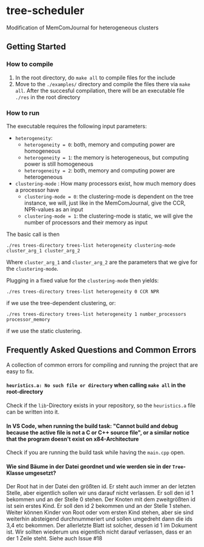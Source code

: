 # tree-scheduler

Modification of MemComJournal for heterogeneous clusters

## Getting Started
### How to compile
1. In the root directory, do `make all` to compile files for the include
3. Move to the `./examples/` directory and compile the files there via `make all`. After the succesful compilation, there will be an executable file `./res` in the root directory

### How to run
The executable requires the following input parameters:

-  `heterogeneity`:
   -  `heterogeneity = 0`: both, memory and computing power are homogeneous
   -  `heterogeneity = 1`: the memory is heterogeneous, but computing power is still homogeneous
   -  `heterogeneity = 2`: both, memory and computing power are heterogeneous
- `clustering-mode` : How many processors exist, how much memory does a processor have
  - `clustering-mode = 0`: the clustering-mode is dependent on the tree instance, we will, just like in the MemComJournal, give the CCR, NPR-values as an input
  - `clustering-mode = 1`: the clustering-mode is static, we will give the number of processors and their memory as input

The basic call is then 
```Shell
./res trees-directory trees-list heterogeneity clustering-mode cluster_arg_1 cluster_arg_2
```
Where `cluster_arg_1` and `cluster_arg_2` are the parameters that we give for the `clustering-mode`.

Plugging in a fixed value for the `clustering-mode` then yields:

```Shell
./res trees-directory trees-list heterogeneity 0 CCR NPR 
```
if we use the tree-dependent clustering, or:
```Shell
./res trees-directory trees-list heterogeneity 1 number_processors processor_memory
```
if we use the static clustering.


## Frequently Asked Questions and Common Errors

A collection of common errors for compiling and running the project that are easy to fix.

#### `heuristics.a: No such file or directory` when calling `make all` in the root-directory

Check if the `lib`-Directory exists in your repository, so the `heuristics.a` file can be written into it.

#### In VS Code, when running the build task: "Cannot build and debug because the active file is not a C or C++ source file", or a similar notice that the program doesn't exist on x84-Architecture

Check if you are running the build task while having the `main.cpp` open.

#### Wie sind Bäume in der Datei geordnet und wie werden sie in der `Tree`-Klasse umgesetzt?
Der Root hat in der Datei den größten id. Er steht auch immer an der letzten Stelle, aber eigentlich sollen wir uns darauf nicht verlassen. Er soll den id 1 bekommen und an der Stelle 0 stehen.
Der Knoten mit dem zweitgrößten id ist sein erstes Kind. Er soll den id 2 bekommen und an der Stelle 1 stehen.
Weiter können Kinder von Root oder vom ersten Kind stehen, aber sie sind weiterhin absteigend durchnummeriert und sollen umgedreht dann die ids 3,4 etc bekommen.
Der allerletzte Blatt ist solcher, dessen id 1 im Dokument ist. Wir sollten wiederum uns eigentlich nicht darauf verlassen, dass er an der 1 Zeile steht.
Siehe auch Issue #18
